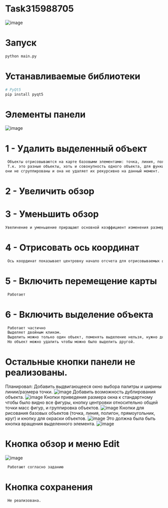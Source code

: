 # Task315988705

![image](https://user-images.githubusercontent.com/25857803/184837168-c67c5f4e-ef62-45ed-bd94-708e67b41c6b.png)

# Запуск
```python
python main.py
```
# Устанавливаемые библиотеки
```sh
# PyQt5
pip install pyqt5
```
# Элементы панели
![image](https://user-images.githubusercontent.com/25857803/184846898-423388ac-019d-4110-9dd2-b0769e86a982.png)
# 1 - Удалить выделенный объект
```sh
 Объекты отрисовываются на карте базовыми элементами: точка, линия, полигон. 
 Т.к. это разные объекты, хоть и совокупность одного объекта, для функции удаления,
они не сгруппированы и она не удаляет их рекурсивно на данный момент.
```
# 2 - Увеличить обзор
# 3 - Уменьшить обзор
```sh
Увеличение и уменьшение приращают основной коэффициент изменения размера окна.  
```
# 4 - Отрисовать ось координат
```sh
 Ось координат показывает центровку начало отсчета для отрисовываемых фигур. Не выключается на данный момент.
```
# 5 - Включить перемещение карты
```sh
 Работает
```
# 6 - Включить выделение объекта
```sh
 Работает частично
 Выделяет двойным кликом.
 Выделить можно только один объект, поменять выделение нельзя, нужно добавить функцию снятия выделения с объекта.
 Но объект можно удалить чтобы можно было выделить другой.
```
# Остальные кнопки панели не реализованы. 
 Планировал:
  Добавить выдвигающееся окно выбора палитры и ширины линии/размера точки. 
  ![image](https://user-images.githubusercontent.com/25857803/184850638-a8c936c9-b458-45a7-a290-34e633e18d9a.png) 
  Добавить возможность дублирования объекта. 
  ![image](https://user-images.githubusercontent.com/25857803/184850732-f70c906b-397d-4693-b2cf-ebb5d6f9b33a.png) 
  Кнопки приведения размера окна к стандартному чтобы было видно все фигуры, кнопку центровки относительно общей точки масс фигур, и группировка объектов. 
  ![image](https://user-images.githubusercontent.com/25857803/184850935-bf5a22cd-2b95-4fa2-8089-79550c75cc1c.png) 
  Кнопки для рисования базовых объектов (точка, линия, полигон, прямоугольник, круг) и кнопку для окраски объектов. 
  ![image](https://user-images.githubusercontent.com/25857803/184850445-6adcd889-241b-4ea3-932b-23bf3d3725ca.png) 
  Это должна была быть кнопка вращения выделенного элемента. 
  ![image](https://user-images.githubusercontent.com/25857803/184850542-5677dcd8-2a50-4160-a78c-b1dc10cfc046.png)

# Кнопка обзор и меню Edit
![image](https://user-images.githubusercontent.com/25857803/184849550-1d6a7198-fc76-43a6-915b-f1cb76d16d59.png)
```sh
 Работают согласно заданию
```
# Кнопка сохранения 
```sh
 Не реализована.
```



